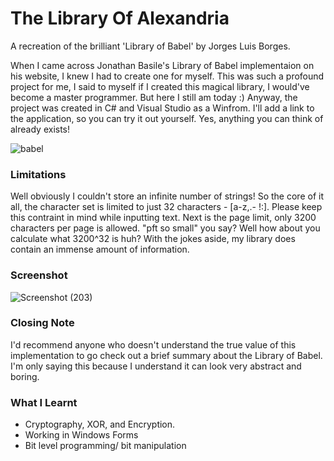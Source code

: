 # The Library Of Alexandria
A recreation of the brilliant 'Library of Babel' by Jorges Luis Borges.

When I came across Jonathan Basile's Library of Babel implementaion on his website, I knew I had to create one for myself. This was such a profound project for me, I said to myself if I created this magical library, I would've become a master programmer. But here I still am today :) Anyway, the project was created in C# and Visual Studio as a Winfrom. I'll add a link to the application, so you can try it out yourself. Yes, anything you can think of already exists!

![babel](https://user-images.githubusercontent.com/131531154/233830548-ed6763ed-8475-4196-94c7-4b29d7712552.jpg)


### Limitations
Well obviously I couldn't store an infinite number of strings! So the core of it all, the character set is limited to just 32 characters - [a-z,.- !:]. Please keep this contraint in mind while inputting text. Next is the page limit, only 3200 characters per page is allowed. "pft so small" you say? Well how about you calculate what 3200^32 is huh? With the jokes aside, my library does contain an immense amount of information.

### Screenshot
![Screenshot (203)](https://user-images.githubusercontent.com/131531154/233830045-9b8302c1-7a80-445c-84cb-011075bd8cda.png)

### Closing Note
I'd recommend anyone who doesn't understand the true value of this implementation to go check out a brief summary about the Library of Babel. I'm only saying this because I understand it can look very abstract and boring.

### What I Learnt
 - Cryptography, XOR, and Encryption.
 - Working in Windows Forms
 - Bit level programming/ bit manipulation
